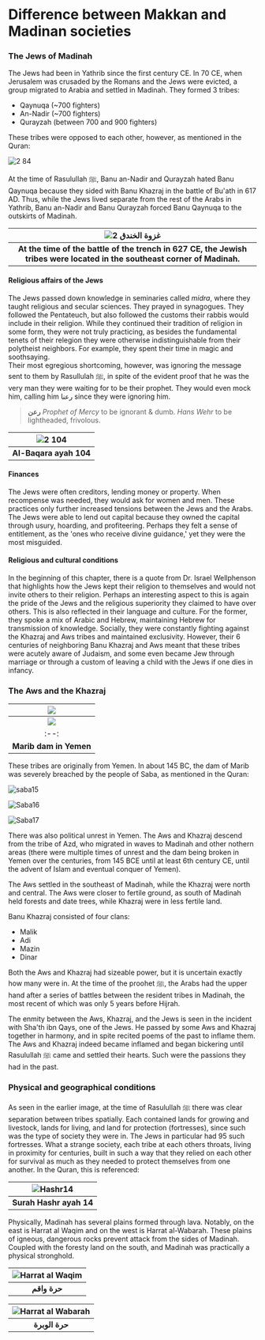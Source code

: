 # Difference between Makkan and Madinan societies

### The Jews of Madinah

The Jews had been in Yathrib since the first century CE. In 70 CE, when Jerusalem was crusaded by the Romans and the Jews were evicted, a group migrated to Arabia and settled in Madinah. They formed 3 tribes:

- Qaynuqa (~700 fighters)
- An-Nadir (~700 fighters)
- Qurayzah (between 700 and 900 fighters)

These tribes were opposed to each other, however, as mentioned in the Quran:

![2 84](https://user-images.githubusercontent.com/90349598/135095597-ff9173ad-c0da-4004-b39f-e168d9141a50.png)

At the time of Rasulullah ﷺ, Banu an-Nadir and Qurayzah hated Banu Qaynuqa because they sided with Banu Khazraj in the battle of Bu'ath in 617 AD. Thus, while the Jews lived separate from the rest of the Arabs in Yathrib, Banu an-Nadir and Banu Qurayzah forced Banu Qaynuqa to the outskirts of Madinah.

<!--  ![](https://upload.wikimedia.org/wikipedia/commons/4/45/Battle_of_Trench_627_CE.png) -->
| ![غزوة الخندق 2](https://user-images.githubusercontent.com/90349598/135097800-37e8dc83-0c83-4971-bf25-9659528fb184.gif) |
|:--:|
| <b>At the time of the battle of the trench in 627 CE, the Jewish tribes were located in the southeast corner of Madinah.</b>|

#### Religious affairs of the Jews

The Jews passed down knowledge in seminaries called _midra_, where they taught religious and secular sciences. They prayed in synagogues. They followed the Pentateuch, but also followed the customs their rabbis would include in their religion. While they continued their tradition of religion in some form, they were not truly practicing, as besides the fundamental tenets of their relegion they were otherwise indistinguishable from their polytheist neighbors. For example, they spent their time in magic and soothsaying.  
Their most egregious shortcoming, however, was ignoring the message sent to them by Rasullulah ﷺ, in spite of the evident proof that he was the very man they were waiting for to be their prophet. They would even mock him, calling him رعنا since they were ignoring him.

> **رعن** _Prophet of Mercy_ to be ignorant & dumb. _Hans Wehr_ to be lightheaded, frivolous.

| ![2 104](https://user-images.githubusercontent.com/90349598/135099784-95484601-3b39-4e3e-8960-efce8b126e97.PNG) |
|:--:|
| <b>Al-Baqara ayah 104</b>|

#### Finances

The Jews were often creditors, lending money or property. When recompense was needed, they would ask for women and men. These practices only further increased tensions between the Jews and the Arabs. The Jews were able to lend out capital because they owned the capital through usury, hoarding, and profiteering. Perhaps they felt a sense of entitlement, as the 'ones who receive divine guidance,' yet they were the most misguided.

#### Religious and cultural conditions

In the beginning of this chapter, there is a quote from Dr. Israel Wellphenson that highlights how the Jews kept their religion to themselves and would not invite others to their religion. Perhaps an interesting aspect to this is again the pride of the Jews and the religious superiority they claimed to have over others. This is also reflected in their language and culture. For the former, they spoke a mix of Arabic and Hebrew, maintaining Hebrew for transmission of knowledge. Socially, they were constantly fighting against the Khazraj and Aws tribes and maintained exclusivity. However, their 6 centuries of neighboring Banu Khazraj and Aws meant that these tribes were acutely aware of Judaism, and some even became Jew through marriage or through a custom of leaving a child with the Jews if one dies in infancy. 

### The Aws and the Khazraj

| ![](https://upload.wikimedia.org/wikipedia/commons/thumb/2/27/Jemen1988-022_hg.jpg/1920px-Jemen1988-022_hg.jpg) |
|:--:|
| ![](https://encrypted-tbn0.gstatic.com/images?q=tbn:ANd9GcR4ACW9zCBtz-y4MYZhE84nmw1PdnxhymmL3Q&usqp=CAU) |
|:--:|
| <b>Marib dam in Yemen</b>|

These tribes are originally from Yemen. In about 145 BC, the dam of Marib was severely breached by the people of Saba, as mentioned in the Quran:

![saba15](https://user-images.githubusercontent.com/90349598/135143578-930e5837-95c2-481b-8740-2a0342ae3f16.PNG)

![Saba16](https://user-images.githubusercontent.com/90349598/135143609-31bf504c-4425-454e-9df5-32d0ea2695be.PNG)

![Saba17](https://user-images.githubusercontent.com/90349598/135143628-121da12d-2d44-4d29-a891-f303558dd3eb.PNG)

There was also political unrest in Yemen. The Aws and Khazraj descend from the tribe of Azd, who migrated in waves to Madinah and other nothern areas (there were multiple times of unrest and the dam being broken in Yemen over the centuries, from 145 BCE until at least 6th century CE, until the advent of Islam and eventual conquer of Yemen).

The Aws settled in the southeast of Madinah, while the Khazraj were north and central. The Aws were closer to fertile ground, as south of Madinah held forests and date trees, while Khazraj were in less fertile land.

Banu Khazraj consisted of four clans:

- Malik
- Adi
- Mazin
- Dinar

Both the Aws and Khazraj had sizeable power, but it is uncertain exactly how many were in. At the time of the proohet ﷺ, the Arabs had the upper hand after a series of battles between the resident tribes in Madinah, the most recent of which was only 5 years before Hijrah. 

The enmity between the Aws, Khazraj, and the Jews is seen in the incident with Sha'th ibn Qays, one of the Jews. He passed by some Aws and Khazraj together in harmony, and in spite recited poems of the past to inflame them. The Aws and Khazraj indeed became inflamed and began bickering until Rasulullah ﷺ came and settled their hearts. Such were the passions they had in the past.

### Physical and geographical conditions

As seen in the earlier image, at the time of Rasulullah ﷺ there was clear separation between tribes spatially. Each contained lands for growing and livestock, lands for living, and land for protection (fortresses), since such was the type of society they were in. The Jews in particular had 95 such fortresses. What a strange society, each tribe at each others throats, living in proximity for centuries, built in such a way that they relied on each other for survival as much as they needed to protect themselves from one another. In the Quran, this is referenced:

| ![Hashr14](https://user-images.githubusercontent.com/90349598/135147854-7c0350ee-c54d-453e-bd1e-8c01a1caa4c8.PNG) |
|:--:|
| <b>Surah Hashr ayah 14</b>|

Physically, Madinah has several plains formed through lava. Notably, on the east is Harrat al Waqim and on the west is Harrat al-Wabarah. These plains of igneous, dangerous rocks prevent attack from the sides of Madinah. Coupled with the foresty land on the south, and Madinah was practically a physical stronghold.

| ![Harrat al Waqim](https://elmeezan.com/wp-content/uploads/%D9%85%D9%86%D8%B7%D9%82%D8%A9-%D8%AD%D8%B1%D8%A9-%D8%A8%D9%86%D9%8A-%D9%82%D8%B1%D9%8A%D8%B8%D8%A9-%D9%81%D9%8A-%D8%A7%D9%84%D9%85%D8%AF%D9%8A%D9%86%D8%A9-%D8%A7%D9%84%D9%85%D9%86%D9%88%D8%B1%D8%A9.png) |
|:--:|
| <b>حرة واقم</b>|

| ![Harrat al Wabarah](https://media.springernature.com/lw785/springer-static/image/chp%3A10.1007%2F978-3-319-33015-0_3/MediaObjects/319516_1_En_3_Fig19_HTML.gif) |
|:--:|
| <b>حرة الوبرة</b>|




